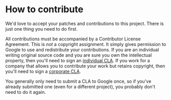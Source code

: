 How to contribute
=================

We'd love to accept your patches and contributions to this project.  There is
just one thing you need to do first.

All contributions must be accompanied by a Contributor License Agreement. This
is *not* a copyright assignment.  It simply gives permission to Google to use
and redistribute your contributions.  If you are an individual writing original
source code and you are sure you own the intellectual property, then you'll
need to sign an
[individual CLA](https://developers.google.com/open-source/cla/individual).
If you work for a company that allows you to contribute your work but retains
copyright, then you'll need to sign a
[corporate CLA](https://developers.google.com/open-source/cla/corporate).

You generally only need to submit a CLA to Google once, so if you've already
submitted one (even for a different project), you probably don't need to do
it again.

